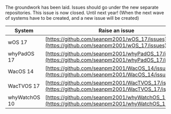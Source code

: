 The groundwork has been laid. Issues should go under the new separate repositories. This issue is now closed. Until next year! (When the next wave of systems have to be created, and a new issue will be created)

| System | Raise an issue | Open a discussion |
|---|---|---|
| wOS 17 | [https://github.com/seanpm2001/wOS_17/issues](https://github.com/seanpm2001/wOS_17/issues) | [https://github.com/seanpm2001/wOS_17/discussions](https://github.com/seanpm2001/wOS_17/discussions) |
| whyPadOS 17 | [https://github.com/seanpm2001/whyPadOS_17/issues](https://github.com/seanpm2001/whyPadOS_17/issues) | [https://github.com/seanpm2001/whyPadOS_17/discussions](https://github.com/seanpm2001/whyPadOS_17/discussions) |
| WacOS 14 | [https://github.com/seanpm2001/WacOS_14/issues](https://github.com/seanpm2001/WacOS_14/issues) | [https://github.com/seanpm2001/WacOS_14/discussions](https://github.com/seanpm2001/WacOS_14/discussions) |
| WacTVOS 17 | [https://github.com/seanpm2001/WacTVOS_17/issues](https://github.com/seanpm2001/WacTVOS_17/issues) | [https://github.com/seanpm2001/WacTVOS_17/discussions](https://github.com/seanpm2001/WacTVOS_17/discussions) |
| whyWatchOS 10 | [https://github.com/seanpm2001/whyWatchOS_10/issues](https://github.com/seanpm2001/whyWatchOS_10/issues) | [https://github.com/seanpm2001/whyWatchOS_10/discussions](https://github.com/seanpm2001/whyWatchOS_10/discussions) |
